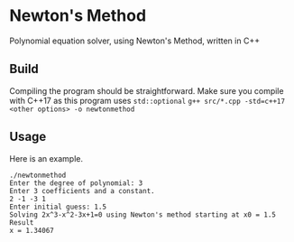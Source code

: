 # Newton's Method

Polynomial equation solver, using Newton's Method, written in C++

## Build

Compiling the program should be straightforward. Make sure you compile with C++17 as this program uses `std::optional`
`g++ src/*.cpp -std=c++17 <other options> -o newtonmethod`

## Usage

Here is an example.

```
./newtonmethod
Enter the degree of polynomial: 3
Enter 3 coefficients and a constant.
2 -1 -3 1
Enter initial guess: 1.5
Solving 2x^3-x^2-3x+1=0 using Newton's method starting at x0 = 1.5
Result
x = 1.34067
```
